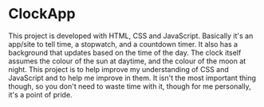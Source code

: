 # ClockApp

This project is developed with HTML, CSS and JavaScript. Basically it's an app/site to tell time, a stopwatch, and a countdown timer. It also has a background that updates based on the time of the day. The clock itself assumes the colour of the sun at daytime, and the colour of the moon at night.
This project is to help improve my understanding of CSS and JavaScript and to help me improve in them.
It isn't the most important thing though, so you don't need to waste time with it, though for me personally, it's a point of pride.
